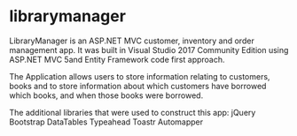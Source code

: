 # librarymanager
LibraryManager is an ASP.NET MVC customer, inventory and order management app.
It was built in Visual Studio 2017 Community Edition using ASP.NET MVC 5and Entity Framework code first approach.

The Application allows users to store information relating to customers, books and to store information about
which customers have borrowed which books, and when those books were borrowed.

The additional libraries that were used to construct this app:
jQuery
Bootstrap
DataTables
Typeahead
Toastr
Automapper





